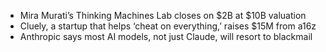 - Mira Murati’s Thinking Machines Lab closes on $2B at $10B valuation
- Cluely, a startup that helps ‘cheat on everything,’ raises $15M from a16z
- Anthropic says most AI models, not just Claude, will resort to blackmail
